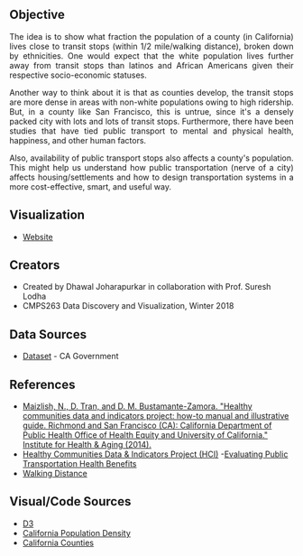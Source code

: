 ## Objective

<p align="justify">
The idea is to show what fraction the population of a county (in California) lives close to transit stops (within 1/2 mile/walking distance), broken down by ethnicities. One would expect that the white population lives further away from transit stops than latinos and African Americans given their respective socio-economic statuses. 
</p>

<p align="justify">
Another way to think about it is that as counties develop, the transit stops are more dense in areas with non-white populations owing to high ridership. But, in a county like San Francisco, this is untrue, since it's a densely packed city with lots and lots of transit stops. Furthermore, there have been studies that have tied public transport to mental and physical health, happiness, and other human factors. 
</p>

<p align="justify">
Also, availability of public transport stops also affects a county's population. This might help us understand how public transportation (nerve of a city) affects housing/settlements and how to design transportation systems in a more cost-effective, smart, and useful way.
</p>

## Visualization
- [Website](files/visualization.html)

## Creators
- Created by Dhawal Joharapurkar in collaboration with Prof. Suresh Lodha
- CMPS263 Data Discovery and Visualization, Winter 2018

## Data Sources
- [Dataset](https://data.chhs.ca.gov/dataset/walkable-distance-public-transit-2008-2012) - CA Government

## References
- [Maizlish, N., D. Tran, and D. M. Bustamante-Zamora. "Healthy communities data and indicators project: how-to manual and illustrative guide. Richmond and San Francisco (CA): California Department of Public Health Office of Health Equity and University of California." Institute for Health & Aging (2014).](files/hcirailferrybus51narrativeandexamples11-26-13socalmtcsac.pdf)
- [Healthy Communities Data & Indicators Project (HCI)](https://www.cdph.ca.gov/Programs/OHE/Pages/Healthy-Communities-Data-and-Indicators-Project-(HCI).aspx)
-[Evaluating Public Transportation Health Benefits](http://www.apta.com/resources/reportsandpublications/Documents/APTA_Health_Benefits_Litman.pdf)
- [Walking Distance](http://humantransit.org/2011/04/basics-walking-distance-to-transit.html)

## Visual/Code Sources
- [D3](https://d3js.org/)
- [California Population Density](https://bl.ocks.org/mbostock/5562380)
- [California Counties](http://scottpham.com/california-counties/)
 